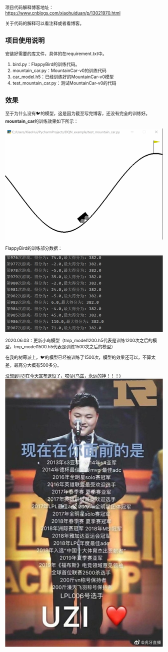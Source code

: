 项目代码解释博客地址：https://www.cnblogs.com/xiaohuiduan/p/13021970.html

关于代码的解释可以看注释或者看博客。



## 项目使用说明

安装好需要的库文件，具体的在requirement.txt中。

1. bird.py：FlappyBird的训练代码。
2. mountain_car.py：MountainCar-v0的训练代码
3. car_model.h5：已经训练好的MountainCar-v0模型 
4. test_mountain_car.py：测试MountainCar-v0的代码



## 效果

至于为什么没有🐦的模型，这是因为截至写完博客，还没有完全的训练好。**mountain_car**的训练效果如下所示：

![](imgs/1439869-20200531221529590-163690453.gif)

FlappyBird的训练部分数据：

![](imgs/image-20200531222622261.png)

2020.06.03：更新小鸟模型（tmp_model1200.h5代表是训练1200次之后的模型，tmp_model1500.h5代表是训练1500次之后的模型）

在我的树莓派上，🐦的模型已经被训练了1500次，模型的效果还可以，不算太差，最高分大概有500多分。

没想到UZI在今天宣布退役了，哎😔(乌兹，永远的神！！！)
![](imgs/psc.jpg)

